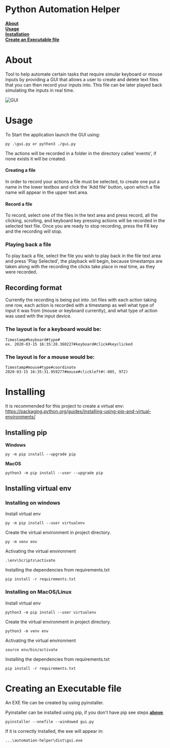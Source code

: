 #  Python Automation Helper
[**About**](#About)<br>
[**Usage**](#Usage)<br>
[**Installation**](#Installing)<br>
[**Create an Executable file**](#Creating-an-Executable-file)<br>
# About

Tool to help automate certain tasks that require simular keyboard or mouse inputs by providing a GUI that allows a user to create and delete text files that you can then record your inputs into. This file can be later played back simulating the inputs in real time. 

![GUI](https://i.imgur.com/uTELZu2.jpg)

# Usage 

To Start the application launch the GUI using:
```shell
py .\gui.py or python3 ./gui.py
```
The actions will be recorded in a folder in the directory called 'events', if none exists it will be created. 

#### Creating a file
In order to record your actions a file must be selected, to create one put a name in the lower textbox and click the 'Add file' button, upon which a file name will appear in the upper text area.

#### Record a file

To record, select one of the files in the text area and press record, all the clicking, scrolling, and keyboard key pressing actions will be recorded in the selected text file. Once you are ready to stop recording, press the F8 key and the recording will stop. 

### Playing back a file
To play back a file, select the file you wish to play back in the file text area and press 'Play Selected', the playback will begin, because timestamps are taken along with the recording the clicks take place in real time, as they were recorded. 

## Recording format
Currently the recording is being put into .txt files with each action taking one row, each action is recorded with a timestamp as well what type of input it was from (mouse or keyboard currently), and what type of action was used with the input device. 

### The layout is for a keyboard would be:
```
Timestamp#keyboard#type#
ex. 2020-03-15 16:35:28.360227#keyboard#click#keyclicked
```
### The layout is for a mouse would be:
```
Timestamp#mouse#type#coordinate
2020-03-15 16:35:31.959277#mouse#clickleft#(-805, 972)
```

# Installing
It is recommended for this project to create a virtual env:
https://packaging.python.org/guides/installing-using-pip-and-virtual-environments/

## Installing pip
**Windows**
```shell 
py -m pip install --upgrade pip
```
**MacOS**
```shell
python3 -m pip install --user --upgrade pip
```

## Installing virtual env

### Installing on windows

Install virtual env
```shell
py -m pip install --user virtualenv
```
Create the virtual environment in project directory.
```shell
py -m venv env
```
Activating the virtual environment
```shell
.\env\Scripts\activate
```
Installing the dependencies from requirements.txt
```shell
pip install -r requirements.txt
```
### Installing on MacOS/Linux

Install virtual env
```shell
python3 -m pip install --user virtualenv
```
Create the virtual environment in project directory.

```shell
python3 -m venv env
```
Activating the virtual environment

```shell
source env/bin/activate
```
Installing the dependencies from requirements.txt
```shell
pip install -r requirements.txt
```

# Creating an Executable file
An EXE file can be created by using pyinstaller.

Pyinstaller can be installed using pip, if you don't have pip see steps [**above**](##Installing-pip).

```shell
pyinstaller --onefile --windowed gui.py
```
If it is correctly installed, the exe will appear in:
```shell
...\automation-helper\dist\gui.exe
```